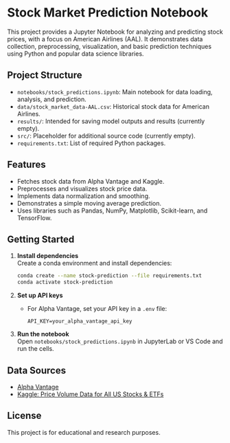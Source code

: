 # Stock Market Prediction Notebook

This project provides a Jupyter Notebook for analyzing and predicting stock prices, with a focus on American Airlines (AAL). It demonstrates data collection, preprocessing, visualization, and basic prediction techniques using Python and popular data science libraries.

## Project Structure

- `notebooks/stock_predictions.ipynb`: Main notebook for data loading, analysis, and prediction.
- `data/stock_market_data-AAL.csv`: Historical stock data for American Airlines.
- `results/`: Intended for saving model outputs and results (currently empty).
- `src/`: Placeholder for additional source code (currently empty).
- `requirements.txt`: List of required Python packages.

## Features

- Fetches stock data from Alpha Vantage and Kaggle.
- Preprocesses and visualizes stock price data.
- Implements data normalization and smoothing.
- Demonstrates a simple moving average prediction.
- Uses libraries such as Pandas, NumPy, Matplotlib, Scikit-learn, and TensorFlow.

## Getting Started

1. **Install dependencies**  
   Create a conda environment and install dependencies:
   ```sh
   conda create --name stock-prediction --file requirements.txt
   conda activate stock-prediction
   ```

2. **Set up API keys**  
   - For Alpha Vantage, set your API key in a `.env` file:
     ```
     API_KEY=your_alpha_vantage_api_key
     ```

3. **Run the notebook**  
   Open `notebooks/stock_predictions.ipynb` in JupyterLab or VS Code and run the cells.

## Data Sources

- [Alpha Vantage](https://www.alphavantage.co/)
- [Kaggle: Price Volume Data for All US Stocks & ETFs](https://www.kaggle.com/datasets/borismarjanovic/price-volume-data-for-all-us-stocks-etfs)

## License

This project is for educational and research purposes.
